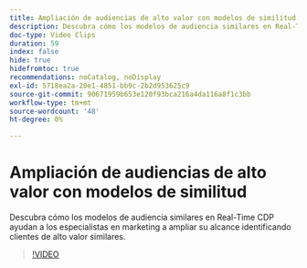 ```yaml
---
title: Ampliación de audiencias de alto valor con modelos de similitud
description: Descubra cómo los modelos de audiencia similares en Real-Time CDP ayudan a los especialistas en marketing a ampliar su alcance identificando clientes de alto valor similares.
doc-type: Video Clips
duration: 59
index: false
hide: true
hidefromtoc: true
recommendations: noCatalog, noDisplay
exl-id: 5718ea2a-20e1-4851-bb9c-2b2d953625c9
source-git-commit: 90671959b653e120f93bca216a4da116a8f1c3bb
workflow-type: tm+mt
source-wordcount: '48'
ht-degree: 0%

---
```


# Ampliación de audiencias de alto valor con modelos de similitud

Descubra cómo los modelos de audiencia similares en Real-Time CDP ayudan a los especialistas en marketing a ampliar su alcance identificando clientes de alto valor similares.

<!-- 82_OS512_3442427_58_expanding-highvalue-audiences-with-lookalike-models -->
>[!VIDEO](https://video.tv.adobe.com/v/3458190/?learn=on&enablevpops=true)

